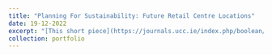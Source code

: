 ```yaml
---
title: "Planning For Sustainability: Future Retail Centre Locations"
date: 19-12-2022
excerpt: "[This short piece](https://journals.ucc.ie/index.php/boolean/article/view/boolean-2022-6) discusses the environmental impacts associated with the location of retail centres/parks and explores how academic research in this realm can positively contribute to policymaking missions to achieve sustainability in development. <br/><img src='/images/Boolean Cover.png'>"
collection: portfolio
---
```


 

